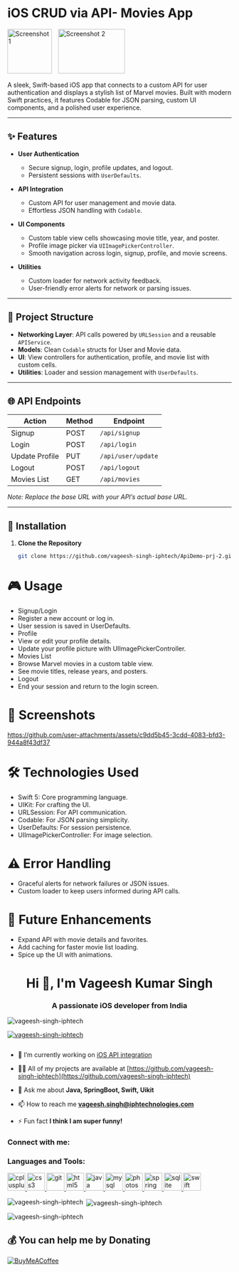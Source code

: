 # iOS CRUD via API- Movies App

<img src="https://github.com/user-attachments/assets/4dd43ec4-9e48-476e-a175-03453b908047" width="100" height="100" alt="Screenshot 1" style="margin-right: 10px;" /> 
<img src="https://github.com/user-attachments/assets/3615d89e-4499-4210-a283-d07380e2230a" width="150" height="100" alt="Screenshot 2" />

A sleek, Swift-based iOS app that connects to a custom API for user authentication and displays a stylish list of Marvel movies. Built with modern Swift practices, it features Codable for JSON parsing, custom UI components, and a polished user experience.

---

## ✨ Features

- **User Authentication**  
  - Secure signup, login, profile updates, and logout.  
  - Persistent sessions with `UserDefaults`.

- **API Integration**  
  - Custom API for user management and movie data.  
  - Effortless JSON handling with `Codable`.

- **UI Components**  
  - Custom table view cells showcasing movie title, year, and poster.  
  - Profile image picker via `UIImagePickerController`.  
  - Smooth navigation across login, signup, profile, and movie screens.

- **Utilities**  
  - Custom loader for network activity feedback.  
  - User-friendly error alerts for network or parsing issues.

---

## 📂 Project Structure

- **Networking Layer**: API calls powered by `URLSession` and a reusable `APIService`.  
- **Models**: Clean `Codable` structs for User and Movie data.  
- **UI**: View controllers for authentication, profile, and movie list with custom cells.  
- **Utilities**: Loader and session management with `UserDefaults`.

---

## 🌐 API Endpoints

| Action          | Method | Endpoint            |
|-----------------|--------|---------------------|
| Signup          | POST   | `/api/signup`       |
| Login           | POST   | `/api/login`        |
| Update Profile  | PUT    | `/api/user/update`  |
| Logout          | POST   | `/api/logout`       |
| Movies List     | GET    | `/api/movies`       |

*Note: Replace the base URL with your API’s actual base URL.*

---

## 🚀 Installation

1. **Clone the Repository**  
   ```bash
   git clone https://github.com/vageesh-singh-iphtech/ApiDemo-prj-2.git

# 🎮 Usage
- Signup/Login
- Register a new account or log in.
- User session is saved in UserDefaults.
- Profile
- View or edit your profile details.
- Update your profile picture with UIImagePickerController.
- Movies List
- Browse Marvel movies in a custom table view.
- See movie titles, release years, and posters.
- Logout
- End your session and return to the login screen.
# 📸 Screenshots
https://github.com/user-attachments/assets/c9dd5b45-3cdd-4083-bfd3-944a8f43df37


# 🛠️ Technologies Used
- Swift 5: Core programming language.
- UIKit: For crafting the UI.
- URLSession: For API communication.
- Codable: For JSON parsing simplicity.
- UserDefaults: For session persistence.
- UIImagePickerController: For image selection.
# ⚠️ Error Handling
- Graceful alerts for network failures or JSON issues.
- Custom loader to keep users informed during API calls.
# 🔮 Future Enhancements
- Expand API with movie details and favorites.
- Add caching for faster movie list loading.
- Spice up the UI with animations.

<h1 align="center">Hi 👋, I'm Vageesh Kumar Singh</h1>
<h3 align="center">A passionate iOS developer from India</h3>

<p align="left"> <img src="https://komarev.com/ghpvc/?username=vageesh-singh-iphtech&label=Profile%20views&color=0e75b6&style=flat" alt="vageesh-singh-iphtech" /> </p>

<p align="left"> <a href="https://github.com/ryo-ma/github-profile-trophy"><img src="https://github-profile-trophy.vercel.app/?username=vageesh-singh-iphtech" alt="vageesh-singh-iphtech" /></a> </p>

<p align="left"> <a href="https://twitter.com/" target="blank"><img src="https://img.shields.io/twitter/follow/?logo=twitter&style=for-the-badge" alt="" /></a> </p>

- 🔭 I’m currently working on [iOS API integration](https://github.com/vageesh-singh-iphtech/iOS-ApiProject-2)

- 👨‍💻 All of my projects are available at [https://github.com/vageesh-singh-iphtech](https://github.com/vageesh-singh-iphtech)

- 💬 Ask me about **Java, SpringBoot, Swift, Uikit**

- 📫 How to reach me **vageesh.singh@iphtechnologies.com**

- ⚡ Fun fact **I think I am super funny!**

<h3 align="left">Connect with me:</h3>
<p align="left">
</p>

<h3 align="left">Languages and Tools:</h3>
<p align="left"> <a href="https://www.w3schools.com/cpp/" target="_blank" rel="noreferrer"> <img src="https://raw.githubusercontent.com/devicons/devicon/master/icons/cplusplus/cplusplus-original.svg" alt="cplusplus" width="40" height="40"/> </a> <a href="https://www.w3schools.com/css/" target="_blank" rel="noreferrer"> <img src="https://raw.githubusercontent.com/devicons/devicon/master/icons/css3/css3-original-wordmark.svg" alt="css3" width="40" height="40"/> </a> <a href="https://git-scm.com/" target="_blank" rel="noreferrer"> <img src="https://www.vectorlogo.zone/logos/git-scm/git-scm-icon.svg" alt="git" width="40" height="40"/> </a> <a href="https://www.w3.org/html/" target="_blank" rel="noreferrer"> <img src="https://raw.githubusercontent.com/devicons/devicon/master/icons/html5/html5-original-wordmark.svg" alt="html5" width="40" height="40"/> </a> <a href="https://www.java.com" target="_blank" rel="noreferrer"> <img src="https://raw.githubusercontent.com/devicons/devicon/master/icons/java/java-original.svg" alt="java" width="40" height="40"/> </a> <a href="https://www.mysql.com/" target="_blank" rel="noreferrer"> <img src="https://raw.githubusercontent.com/devicons/devicon/master/icons/mysql/mysql-original-wordmark.svg" alt="mysql" width="40" height="40"/> </a> <a href="https://www.photoshop.com/en" target="_blank" rel="noreferrer"> <img src="https://raw.githubusercontent.com/devicons/devicon/master/icons/photoshop/photoshop-line.svg" alt="photoshop" width="40" height="40"/> </a> <a href="https://spring.io/" target="_blank" rel="noreferrer"> <img src="https://www.vectorlogo.zone/logos/springio/springio-icon.svg" alt="spring" width="40" height="40"/> </a> <a href="https://www.sqlite.org/" target="_blank" rel="noreferrer"> <img src="https://www.vectorlogo.zone/logos/sqlite/sqlite-icon.svg" alt="sqlite" width="40" height="40"/> </a> <a href="https://developer.apple.com/swift/" target="_blank" rel="noreferrer"> <img src="https://raw.githubusercontent.com/devicons/devicon/master/icons/swift/swift-original.svg" alt="swift" width="40" height="40"/> </a> </p>

<p><img align="left" src="https://github-readme-stats.vercel.app/api/top-langs?username=vageesh-singh-iphtech&show_icons=true&locale=en&layout=compact" alt="vageesh-singh-iphtech" /></p>

<p>&nbsp;<img align="center" src="https://github-readme-stats.vercel.app/api?username=vageesh-singh-iphtech&show_icons=true&locale=en" alt="vageesh-singh-iphtech" /></p>

<p><img align="center" src="https://github-readme-streak-stats.herokuapp.com/?user=vageesh-singh-iphtech&" alt="vageesh-singh-iphtech" /></p>

  ## 💰 You can help me by Donating
  [![BuyMeACoffee](https://img.shields.io/badge/Buy%20Me%20a%20Coffee-ffdd00?style=for-the-badge&logo=buy-me-a-coffee&logoColor=black)](https://buymeacoffee.com/vageeshsingh) 

  
<!-- Proudly created with GPRM ( https://gprm.itsvg.in ) -->
